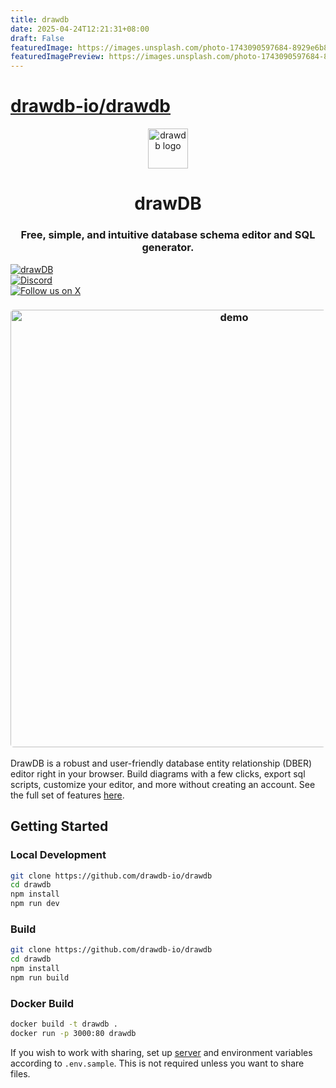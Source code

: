 ```yaml
---
title: drawdb
date: 2025-04-24T12:21:31+08:00
draft: False
featuredImage: https://images.unsplash.com/photo-1743090597684-8929e6b86b74?ixid=M3w0NjAwMjJ8MHwxfHJhbmRvbXx8fHx8fHx8fDE3NDU0Njg0NDd8&ixlib=rb-4.0.3
featuredImagePreview: https://images.unsplash.com/photo-1743090597684-8929e6b86b74?ixid=M3w0NjAwMjJ8MHwxfHJhbmRvbXx8fHx8fHx8fDE3NDU0Njg0NDd8&ixlib=rb-4.0.3
---
```


# [drawdb-io/drawdb](https://github.com/drawdb-io/drawdb)

<div align="center">
    <img width="64" alt="drawdb logo" src="./src/assets/icon-dark.png">
    <h1>drawDB</h1>
</div>

<h3 align="center">Free, simple, and intuitive database schema editor and SQL generator.</h3>

<div align="center" style="margin-bottom:12px;">
    <a href="https://drawdb.app/" style="display: flex; align-items: center;">
        <img src="https://img.shields.io/badge/Start%20building-grey" alt="drawDB"/>
    </a>
    <a href="https://discord.gg/BrjZgNrmR6" style="display: flex; align-items: center;">
        <img src="https://img.shields.io/discord/1196658537208758412.svg?label=Join%20the%20Discord&logo=discord" alt="Discord"/>
    </a>
    <a href="https://x.com/drawDB_" style="display: flex; align-items: center;">
        <img src="https://img.shields.io/badge/Follow%20us%20on%20X-blue?logo=X" alt="Follow us on X"/>
    </a>
</div>

<h3 align="center"><img width="700" style="border-radius:5px;" alt="demo" src="drawdb.png"></h3>

DrawDB is a robust and user-friendly database entity relationship (DBER) editor right in your browser. Build diagrams with a few clicks, export sql scripts, customize your editor, and more without creating an account. See the full set of features [here](https://drawdb.app/).

## Getting Started

### Local Development

```bash
git clone https://github.com/drawdb-io/drawdb
cd drawdb
npm install
npm run dev
```

### Build

```bash
git clone https://github.com/drawdb-io/drawdb
cd drawdb
npm install
npm run build
```

### Docker Build

```bash
docker build -t drawdb .
docker run -p 3000:80 drawdb
```

If you wish to work with sharing, set up [server](https://github.com/drawdb-io/drawdb-server) and environment variables according to `.env.sample`. This is not required unless you want to share files.
